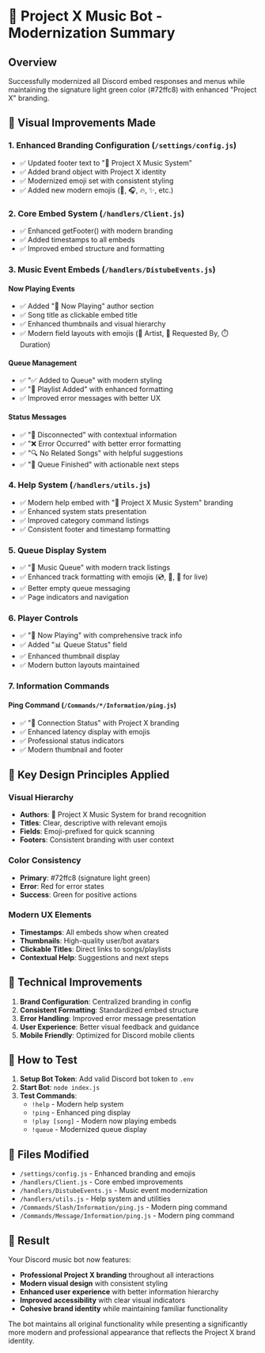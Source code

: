 # 🚀 Project X Music Bot - Modernization Summary

## Overview
Successfully modernized all Discord embed responses and menus while maintaining the signature light green color (#72ffc8) with enhanced "Project X" branding.

## 🎨 Visual Improvements Made

### 1. Enhanced Branding Configuration (`/settings/config.js`)
- ✅ Updated footer text to "🚀 Project X Music System"
- ✅ Added brand object with Project X identity
- ✅ Modernized emoji set with consistent styling
- ✅ Added new modern emojis (🎵, 🎧, 🔥, ✨, etc.)

### 2. Core Embed System (`/handlers/Client.js`)
- ✅ Enhanced getFooter() with modern branding
- ✅ Added timestamps to all embeds
- ✅ Improved embed structure and formatting

### 3. Music Event Embeds (`/handlers/DistubeEvents.js`)
#### Now Playing Events
- ✅ Added "🎵 Now Playing" author section
- ✅ Song title as clickable embed title
- ✅ Enhanced thumbnails and visual hierarchy
- ✅ Modern field layouts with emojis (🎤 Artist, 👤 Requested By, ⏱️ Duration)

#### Queue Management
- ✅ "✅ Added to Queue" with modern styling
- ✅ "🎵 Playlist Added" with enhanced formatting
- ✅ Improved error messages with better UX

#### Status Messages
- ✅ "👋 Disconnected" with contextual information
- ✅ "❌ Error Occurred" with better error formatting
- ✅ "🔍 No Related Songs" with helpful suggestions
- ✅ "🏁 Queue Finished" with actionable next steps

### 4. Help System (`/handlers/utils.js`)
- ✅ Modern help embed with "🚀 Project X Music System" branding
- ✅ Enhanced system stats presentation
- ✅ Improved category command listings
- ✅ Consistent footer and timestamp formatting

### 5. Queue Display System
- ✅ "🎵 Music Queue" with modern track listings
- ✅ Enhanced track formatting with emojis (💿, 👤, 🔴 for live)
- ✅ Better empty queue messaging
- ✅ Page indicators and navigation

### 6. Player Controls
- ✅ "🎵 Now Playing" with comprehensive track info
- ✅ Added "📊 Queue Status" field
- ✅ Enhanced thumbnail display
- ✅ Modern button layouts maintained

### 7. Information Commands
#### Ping Command (`/Commands/*/Information/ping.js`)
- ✅ "🏓 Connection Status" with Project X branding
- ✅ Enhanced latency display with emojis
- ✅ Professional status indicators
- ✅ Modern thumbnail and footer

## 🎯 Key Design Principles Applied

### Visual Hierarchy
- **Authors**: 🚀 Project X Music System for brand recognition
- **Titles**: Clear, descriptive with relevant emojis
- **Fields**: Emoji-prefixed for quick scanning
- **Footers**: Consistent branding with user context

### Color Consistency
- **Primary**: #72ffc8 (signature light green)
- **Error**: Red for error states
- **Success**: Green for positive actions

### Modern UX Elements
- **Timestamps**: All embeds show when created
- **Thumbnails**: High-quality user/bot avatars
- **Clickable Titles**: Direct links to songs/playlists
- **Contextual Help**: Suggestions and next steps

## 🔧 Technical Improvements

1. **Brand Configuration**: Centralized branding in config
2. **Consistent Formatting**: Standardized embed structure
3. **Error Handling**: Improved error message presentation
4. **User Experience**: Better visual feedback and guidance
5. **Mobile Friendly**: Optimized for Discord mobile clients

## 🚀 How to Test

1. **Setup Bot Token**: Add valid Discord bot token to `.env`
2. **Start Bot**: `node index.js`
3. **Test Commands**:
   - `!help` - Modern help system
   - `!ping` - Enhanced ping display
   - `!play [song]` - Modern now playing embeds
   - `!queue` - Modernized queue display

## 📁 Files Modified

- `/settings/config.js` - Enhanced branding and emojis
- `/handlers/Client.js` - Core embed improvements
- `/handlers/DistubeEvents.js` - Music event modernization
- `/handlers/utils.js` - Help system and utilities
- `/Commands/Slash/Information/ping.js` - Modern ping command
- `/Commands/Message/Information/ping.js` - Modern ping command

## 🎉 Result

Your Discord music bot now features:
- **Professional Project X branding** throughout all interactions
- **Modern visual design** with consistent styling
- **Enhanced user experience** with better information hierarchy
- **Improved accessibility** with clear visual indicators
- **Cohesive brand identity** while maintaining familiar functionality

The bot maintains all original functionality while presenting a significantly more modern and professional appearance that reflects the Project X brand identity.